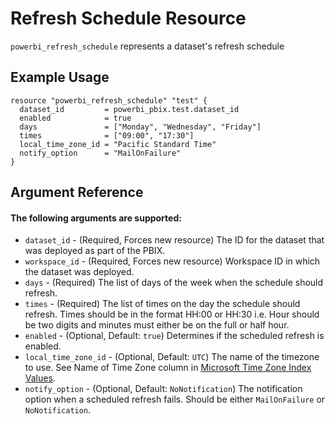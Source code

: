 # Refresh Schedule Resource
`powerbi_refresh_schedule` represents a dataset's refresh schedule


## Example Usage
```hcl
resource "powerbi_refresh_schedule" "test" {
  dataset_id         = powerbi_pbix.test.dataset_id
  enabled            = true
  days               = ["Monday", "Wednesday", "Friday"]
  times              = ["09:00", "17:30"]
  local_time_zone_id = "Pacific Standard Time"
  notify_option      = "MailOnFailure"
}
```

## Argument Reference
#### The following arguments are supported:
<!-- docgen:NonComputedParameters -->
* `dataset_id` - (Required, Forces new resource) The ID for the dataset that was deployed as part of the PBIX.
* `workspace_id` - (Required, Forces new resource) Workspace ID in which the dataset was deployed.
* `days` - (Required) The list of days of the week when the schedule should refresh.
* `times` - (Required) The list of times on the day the schedule should refresh. Times should be in the format HH:00 or HH:30 i.e. Hour should be two digits and minutes must either be on the full or half hour.
* `enabled` - (Optional, Default: `true`) Determines if the scheduled refresh is enabled.
* `local_time_zone_id` - (Optional, Default: `UTC`) The name of the timezone to use. See Name of Time Zone column in [Microsoft Time Zone Index Values](https://support.microsoft.com/en-gb/help/973627/microsoft-time-zone-index-values).
* `notify_option` - (Optional, Default: `NoNotification`) The notification option when a scheduled refresh fails. Should be either `MailOnFailure` or `NoNotification`.
<!-- /docgen -->
